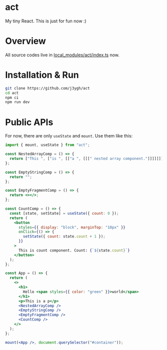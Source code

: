 # act

My tiny React.
This is just for fun now :)

# Overview

All source codes live in [local_modules/act/index.ts](https://github.com/j3ygh/act/tree/main/local_modules/act/index.ts) now.

# Installation & Run

```bash
git clone https://github.com/j3ygh/act
cd act
npm ci
npm run dev
```

# Public APIs

For now, there are only `useState` and `mount`.
Use them like this:

```jsx
import { mount, useState } from "act";

const NestedArrayComp = () => {
  return ["This ", ["is ", [["a ", [[[" nested array component."]]]]]]];
};

const EmptyStringComp = () => {
  return "";
};

const EmptyFragmentComp = () => {
  return <></>;
};

const CountComp = () => {
  const [state, setState] = useState({ count: 0 });
  return (
    <button
      styles={{ display: "block", marginTop: "10px" }}
      onClick={() => {
        setState({ count: state.count + 1 });
      }}
    >
      This is count component. Count: {`${state.count}`}
    </button>
  );
};

const App = () => {
  return (
    <>
      <h1>
        Hello <span styles={{ color: "green" }}>world</span>
      </h1>
      <p>This is a p</p>
      <NestedArrayComp />
      <EmptyStringComp />
      <EmptyFragmentComp />
      <CountComp />
    </>
  );
};

mount(<App />, document.querySelector("#container"));
```
